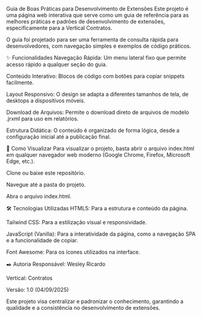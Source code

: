 Guia de Boas Práticas para Desenvolvimento de Extensões
Este projeto é uma página web interativa que serve como um guia de referência para as melhores práticas e padrões de desenvolvimento de extensões, especificamente para a Vertical Contratos.

O guia foi projetado para ser uma ferramenta de consulta rápida para desenvolvedores, com navegação simples e exemplos de código práticos.

✨ Funcionalidades
Navegação Rápida: Um menu lateral fixo que permite acesso rápido a qualquer seção do guia.

Conteúdo Interativo: Blocos de código com botões para copiar snippets facilmente.

Layout Responsivo: O design se adapta a diferentes tamanhos de tela, de desktops a dispositivos móveis.

Download de Arquivos: Permite o download direto de arquivos de modelo .jrxml para uso em relatórios.

Estrutura Didática: O conteúdo é organizado de forma lógica, desde a configuração inicial até a publicação final.

🚀 Como Visualizar
Para visualizar o projeto, basta abrir o arquivo index.html em qualquer navegador web moderno (Google Chrome, Firefox, Microsoft Edge, etc.).

Clone ou baixe este repositório.

Navegue até a pasta do projeto.

Abra o arquivo index.html.

🛠️ Tecnologias Utilizadas
HTML5: Para a estrutura e conteúdo da página.

Tailwind CSS: Para a estilização visual e responsividade.

JavaScript (Vanilla): Para a interatividade da página, como a navegação SPA e a funcionalidade de copiar.

Font Awesome: Para os ícones utilizados na interface.

✒️ Autoria
Responsável: Wesley Ricardo

Vertical: Contratos

Versão: 1.0 (04/09/2025)

Este projeto visa centralizar e padronizar o conhecimento, garantindo a qualidade e a consistência no desenvolvimento de extensões.
